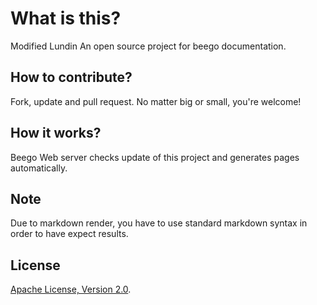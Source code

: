 # What is this?

Modified Lundin
An open source project for beego documentation.

## How to contribute?

Fork, update and pull request. No matter big or small, you're welcome!

## How it works?

Beego Web server checks update of this project and generates pages automatically.

## Note

Due to markdown render, you have to use standard markdown syntax in order to have expect results.

## License

[Apache License, Version 2.0](http://www.apache.org/licenses/LICENSE-2.0.html).
